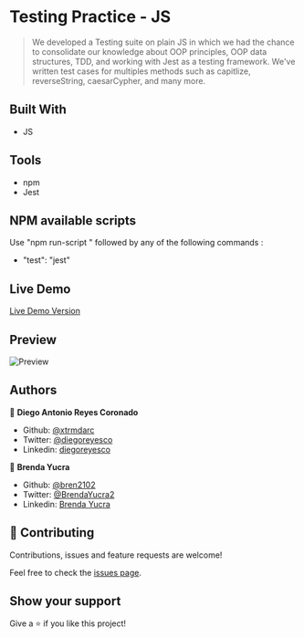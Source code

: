 # Testing Practice - JS

> We developed a Testing suite on plain JS in which we had the chance to consolidate our knowledge about OOP principles, OOP data structures, TDD, and working with Jest as a testing framework. We've written test cases for multiples methods such as capitlize, reverseString, caesarCypher, and many more.

## Built With

- JS

## Tools

- npm
- Jest

## NPM available scripts
Use "npm run-script " followed by any of the following commands : 

- "test": "jest"

## Live Demo

[Live Demo Version](https://rawcdn.githack.com/bren2102/To-do-list/69460417a10f8b8390b213942a8b74115993204d/dist/index.html)

## Preview
![Preview](./src/assets/TodoScreenshot.png)

## Authors

👤 **Diego Antonio Reyes Coronado**

- Github: [@xtrmdarc](https://github.com/xtrmdarc)
- Twitter: [@diegoreyesco](https://twitter.com/DiegoAn91629127)
- Linkedin: [diegoreyesco](https://www.linkedin.com/in/diego-reyes-coronado)

👤 **Brenda Yucra**

- Github: [@bren2102](https://github.com/bren2102) 
- Twitter: [@BrendaYucra2](https://twitter.com/BrendaYucra)
- Linkedin: [Brenda Yucra](https://www.linkedin.com/in/brenda-yucra-51980681/)

## 🤝 Contributing

Contributions, issues and feature requests are welcome!

Feel free to check the [issues page](https://github.com/xtrmdarc/testing-practice/issues).

## Show your support

Give a ⭐️ if you like this project!
